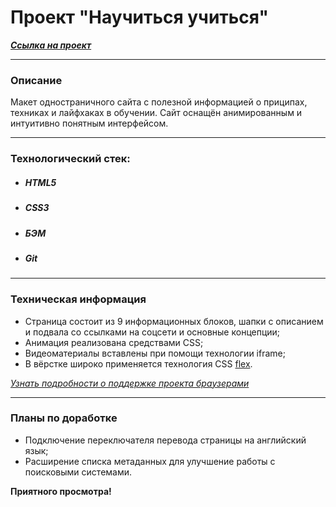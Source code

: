 # Проект "Научиться учиться"
***[Cсылка на проект](https://loner789.github.io/how-to-learn/index.html)***
___
### Описание
Макет одностраничного сайта с полезной информацией о приципах, техниках и лайфхаках в обучении.
Сайт оснащён анимированным и интуитивно понятным интерфейсом.
___
### Технологический стек:
* ##### HTML5
* ##### CSS3
* ##### БЭМ
* ##### Git
___
### Техническая информация
* Страница состоит из 9 информационных блоков, шапки с описанием и подвала со ссылками на соцсети и основные концепции;
* Анимация реализована средствами CSS;
* Видеоматериалы вставлены при помощи технологии iframe;
* В вёрстке широко применяется технология CSS [flex](https://developer.mozilla.org/ru/docs/Learn/CSS/CSS_layout/Flexbox).

*[Узнать подробности о поддержке проекта браузерами](https://caniuse.com/?search=flex)*
___
### Планы по доработке
* Подключение переключателя перевода страницы на английский язык;
* Расширение списка метаданных для улучшение работы с поисковыми системами.

**Приятного просмотра!**